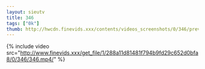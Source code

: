 ```yaml
--- 
layout: sieutv
title: 346
tags: ["0k"]
thumb: http://hwcdn.finevids.xxx/contents/videos_screenshots/0/346/preview.mp4.jpg
---
```

{% include video src="http://www.finevids.xxx/get_file/1/288a11d81481f794b9fd29c652d0bfa8/0/346/346.mp4/" %} 
